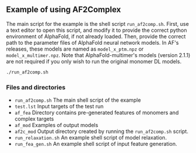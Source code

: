 ## Example of using AF2Complex


The main script for the example is the shell script `run_af2comp.sh`.
First, use a text editor to open this script, and modify it to provide the correct
python environment of AlphaFold, if not already loaded. Then, provide the correct path to the parameter files of AlphaFold neural network
models. In AF's releases, these models are named as `model_x_ptm.npz` or `model_x_multimer.npz`. Note that AlphaFold-multimer's models (version 2.1.1) are not required if you only wish to run the original monomer DL models.

```sh
./run_af2comp.sh
```

### Files and directories

- `run_af2comp.sh` The main shell script of the example
- `test.lst`  Input targets of the test run
- `af_fea`  Directory contains pre-generated features of monomers and complex targets
- `af_mod`  Examples of output models
- `af2c_mod` Output directory created by running the `run_af2comp.sh` script.
- `run_relaxation.sh` An example shell script of model relaxation.
- `run_fea_gen.sh` An example shell script of input feature generation.
